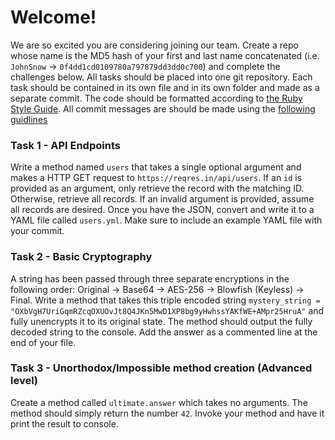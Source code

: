 # Welcome!
We are so excited you are considering joining our team. Create a repo whose name is the MD5 hash of your first and last name concatenated (i.e. `JohnSnow` -> `0f4dd1cd0109780a797879dd3dd0c700`) and complete the challenges below. All tasks should be placed into one git repository. Each task should be contained in its own file and in its own folder and made as a separate commit. The code should be formatted according to [the Ruby Style Guide](https://github.com/rubocop-hq/ruby-style-guide). All commit messages are should be made using the [following guidlines](https://chris.beams.io/posts/git-commit/)

### Task 1 - API Endpoints
Write a method named `users` that takes a single optional argument and makes a HTTP GET request to `https://reqres.in/api/users`. If an `id` is provided as an argument, only retrieve the record with the matching ID. Otherwise, retrieve all records. If an invalid argument is provided, assume all records are desired. Once you have the JSON, convert and write it to a YAML file called `users.yml`. Make sure to include an example YAML file with your commit.

### Task 2 - Basic Cryptography
A string has been passed through three separate encryptions in the following order: Original -> Base64 -> AES-256 -> Blowfish (Keyless) -> Final. Write a method that takes this triple encoded string `mystery_string = "OXbVgH7UriGqmRZcqOXUOvJt8Q4JKn5MwD1XP8bg9yHwhssYAKfWE+AMpr25HruA"` and fully unencrypts it to its original state. The method should output the fully decoded string to the console. Add the answer as a commented line at the end of your file.

### Task 3 - Unorthodox/Impossible method creation (Advanced level)
Create a method called `ultimate.answer` which takes no arguments. The method should simply return the number `42`. Invoke your method and have it print the result to console.
